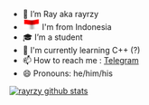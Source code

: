 - 🔭 I’m Ray aka rayrzy
- <img src="https://raw.githubusercontent.com/mpurnomoadji/GameTebakAku-master/master/website/img/animasi-bergerak-bendera-indonesia-0013.gif" width="30px"> I'm from Indonesia
- 🎓 I’m a student 
- 🌱 I'm currently learning C++ (?)
- 📫 How to reach me : [Telegram](https://t.me/rayrzy)
- 😄 Pronouns: he/him/his

[![rayrzy github stats](https://github-readme-stats.vercel.app/api?username=rayrzy&show_icons=true&theme=tokyonight)](https://github.com/rayrzy)
